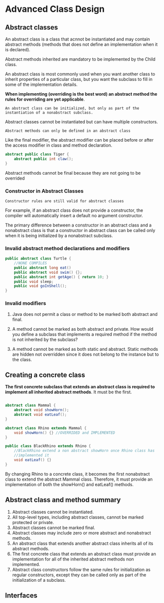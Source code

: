 # Advanced Class Design

## Abstract classes

An abstract class is a class that acnnot be instantiated and may contain
abstract methods (methods that does not define an implementation when it is 
declared).

Abstract methods inherited are mandatory to be implemented by the Child class.

An abstract class is most commonly used when you want another class to 
inherit properties of a particular class, but you want the subclass to fill
in some of the implementation details.

**When implementing (overriding is the best word) an abstract method the rules
for overriding are yet applicable**.

`An abstract class can be initialized, but only as part of the
instantiation of a nonabstract subclass.`

Abstract classes cannot be instantiated but can have multiple constructors.

`Abstract methods can only be defined in an abstract class`

Like the final modifier, the abstract modifier can be placed before or
after the access modifier in class and method declaration.

```java
abstract public class Tiger { 
    abstract public int claw();
}
```

Abstract methods cannot be final because they are not going to be overrided

### Constructor in Abstract Classes

`Constructor rules are still valid for abstract classes`

For example, if an abstract class does not provide a constructor,
the compiler will automatically insert a default no argument constructor.

The primary difference between a constructor in an abstract class and a
nonabstract class is that a constructor in abstract class can be called only
when it is being initialized by a nonabstract subclass.

### Invalid abstract method declarations and modifiers

```java
public abstract class Turtle {
    //NONE COMPILES 
    public abstract long eat() 
    public abstract void swim() {}; 
    public abstract int getAge() { return 10; }
    public void sleep;
    public void goInShell();
}
```

### Invalid modifiers

1. Java does not permit a class or method to be marked both abstract and final.

2. A method cannot be marked as both abstract and private. How would you define
a subclass that implements a required method if the method is not inherited by
the subclass?

3. A method cannot be marked as both static and abstract. Static methods are hidden
not overridden since it does not belong to the instance but to the class.

## Creating a concrete class

**The first concrete subclass that extends an abstract class is required to 
implement all inherited abstract methods**. It must be the first.

```java

abstract class Mammal { 
    abstract void showHorn();
    abstract void eatLeaf();
}

abstract class Rhino extends Mammal { 
    void showHorn() {} //OVERRIDED and IMPLEMENTED
}

public class BlackRhino extends Rhino { 
    //BlackRhino extend a non abstract showHorn once Rhino class has
    //implemented it
    void eatLeaf() {}
}
```

By changing Rhino to a concrete class, it becomes the first 
nonabstract class to extend the abstract Mammal class. Therefore, it must 
provide an implementation of both the showHorn() and eatLeaf() methods.

## Abstract class and method summary

1. Abstract classes cannot be instantiated.
2. All top-level types, including abstract classes, cannot be marked protected
or private.
3. Abstract classes cannot be marked final.
4. Abstract classes may include zero or more abstract and nonabstract methods.
5. An abstract class that extends another abstract class inherits all of
its abstract methods.
6. The first concrete class that extends an abstract class must provide an
implementation for all of the inherited abstract methods non implemented.
7. Abstract class constructors follow the same rules for initialization as
regular constructors, except they can be called only as part of the
initialization of a subclass.

## Interfaces

